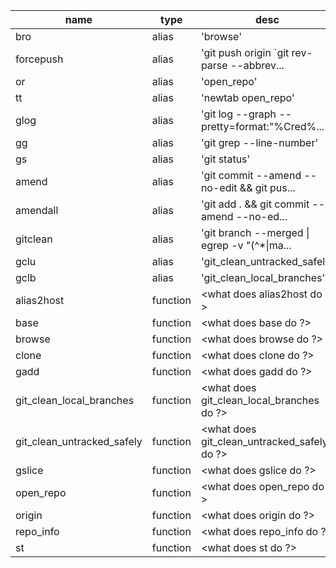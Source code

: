 | name                       |  type     |  desc                                                  |  file   |  note |
| -------------------------- | --------- | ------------------------------------------------------ | ------- | ----- |
| bro                        |  alias    |  'browse'                                              |  git.sh |  <->  |
| forcepush                  |  alias    |  'git push origin `git rev-parse --abbrev...           |  git.sh |  <->  |
| or                         |  alias    |  'open_repo'                                           |  git.sh |  <->  |
| tt                         |  alias    |  'newtab open_repo'                                    |  git.sh |  <->  |
| glog                       |  alias    |  'git log --graph --pretty=format:"%Cred%...           |  git.sh |  <->  |
| gg                         |  alias    |  'git grep --line-number'                              |  git.sh |  <->  |
| gs                         |  alias    |  'git status'                                          |  git.sh |  <->  |
| amend                      |  alias    |  'git commit --amend --no-edit && git pus...           |  git.sh |  <->  |
| amendall                   |  alias    |  'git add . && git commit --amend --no-ed...           |  git.sh |  <->  |
| gitclean                   |  alias    |  'git branch --merged &#124; egrep -v "(^\*&#124;ma... |  git.sh |  <->  |
| gclu                       |  alias    |  'git_clean_untracked_safely'                          |  git.sh |  <->  |
| gclb                       |  alias    |  'git_clean_local_branches'                            |  git.sh |  <->  |
| alias2host                 |  function |  <what does alias2host do ?>                           |  git.sh |  <->  |
| base                       |  function |  <what does base do ?>                                 |  git.sh |  <->  |
| browse                     |  function |  <what does browse do ?>                               |  git.sh |  <->  |
| clone                      |  function |  <what does clone do ?>                                |  git.sh |  <->  |
| gadd                       |  function |  <what does gadd do ?>                                 |  git.sh |  <->  |
| git_clean_local_branches   |  function |  <what does git_clean_local_branches do ?>             |  git.sh |  <->  |
| git_clean_untracked_safely |  function |  <what does git_clean_untracked_safely do ?>           |  git.sh |  <->  |
| gslice                     |  function |  <what does gslice do ?>                               |  git.sh |  <->  |
| open_repo                  |  function |  <what does open_repo do ?>                            |  git.sh |  <->  |
| origin                     |  function |  <what does origin do ?>                               |  git.sh |  <->  |
| repo_info                  |  function |  <what does repo_info do ?>                            |  git.sh |  <->  |
| st                         |  function |  <what does st do ?>                                   |  git.sh |  <->  |
